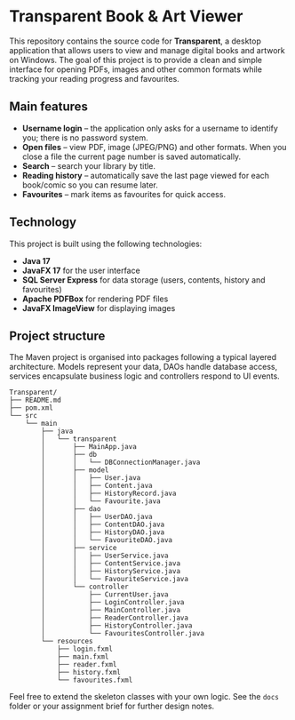 # Transparent Book & Art Viewer

This repository contains the source code for **Transparent**, a desktop application that allows users to view and manage digital books and artwork on Windows.  The goal of this project is to provide a clean and simple interface for opening PDFs, images and other common formats while tracking your reading progress and favourites.

## Main features

- **Username login** – the application only asks for a username to identify you; there is no password system.
- **Open files** – view PDF, image (JPEG/PNG) and other formats.  When you close a file the current page number is saved automatically.
- **Search** – search your library by title.
- **Reading history** – automatically save the last page viewed for each book/comic so you can resume later.
- **Favourites** – mark items as favourites for quick access.

## Technology

This project is built using the following technologies:

- **Java 17**
- **JavaFX 17** for the user interface
- **SQL Server Express** for data storage (users, contents, history and favourites)
- **Apache PDFBox** for rendering PDF files
- **JavaFX ImageView** for displaying images

## Project structure

The Maven project is organised into packages following a typical layered architecture.  Models represent your data, DAOs handle database access, services encapsulate business logic and controllers respond to UI events.

```
Transparent/
├── README.md
├── pom.xml
└── src
    └── main
        ├── java
        │   └── transparent
        │       ├── MainApp.java
        │       ├── db
        │       │   └── DBConnectionManager.java
        │       ├── model
        │       │   ├── User.java
        │       │   ├── Content.java
        │       │   ├── HistoryRecord.java
        │       │   └── Favourite.java
        │       ├── dao
        │       │   ├── UserDAO.java
        │       │   ├── ContentDAO.java
        │       │   ├── HistoryDAO.java
        │       │   └── FavouriteDAO.java
        │       ├── service
        │       │   ├── UserService.java
        │       │   ├── ContentService.java
        │       │   ├── HistoryService.java
        │       │   └── FavouriteService.java
        │       └── controller
        │           ├── CurrentUser.java
        │           ├── LoginController.java
        │           ├── MainController.java
        │           ├── ReaderController.java
        │           ├── HistoryController.java
        │           └── FavouritesController.java
        └── resources
            ├── login.fxml
            ├── main.fxml
            ├── reader.fxml
            ├── history.fxml
            └── favourites.fxml
```

Feel free to extend the skeleton classes with your own logic.  See the `docs` folder or your assignment brief for further design notes.
